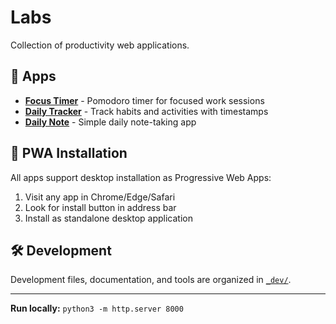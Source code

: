 # Labs

Collection of productivity web applications.

## 🚀 Apps

- **[Focus Timer](timer/)** - Pomodoro timer for focused work sessions
- **[Daily Tracker](tracker/)** - Track habits and activities with timestamps  
- **[Daily Note](note/)** - Simple daily note-taking app

## 📱 PWA Installation

All apps support desktop installation as Progressive Web Apps:

1. Visit any app in Chrome/Edge/Safari
2. Look for install button in address bar
3. Install as standalone desktop application

## 🛠️ Development

Development files, documentation, and tools are organized in [`_dev/`](_dev/).

---

**Run locally:** `python3 -m http.server 8000`